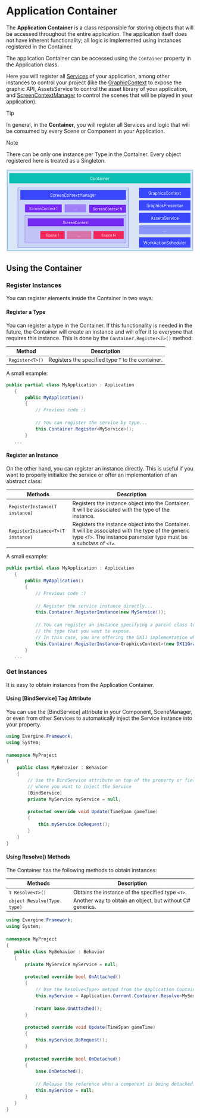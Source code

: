 # Application Container

The **Application Container** is a class responsible for storing objects that will be accessed throughout the entire application. The application itself does not have inherent functionality; all logic is implemented using instances registered in the Container.

The application Container can be accessed using the `Container` property in the Application class.

Here you will register all [Services](../services.md) of your application, among other instances to control your project (like the [GraphicContext](../../graphics/low_level_api/graphicscontext.md) to expose the graphic API, AssetsService to control the asset library of your application, and [ScreenContextManager](../scenes/using_scenes.md) to control the scenes that will be played in your application).

> [!TIP]
> In general, in the **Container**, you will register all Services and logic that will be consumed by every Scene or Component in your Application.

> [!NOTE]
> There can be only one instance per Type in the Container. Every object registered here is treated as a Singleton.

![Application Container](images/application_container.png)

## Using the Container

### Register Instances

You can register elements inside the Container in two ways:

#### Register a Type

You can register a type in the Container. If this functionality is needed in the future, the Container will create an instance and will offer it to everyone that requires this instance. This is done by the `Container.Register<T>()` method:

| Method | Description |
| --- | --- |
| `Register<T>()` | Registers the specified type `T` to the container. |

A small example:

 ```csharp
 public partial class MyApplication : Application
    {
        public MyApplication()
        {
            // Previous code :)

            // You can register the service by type...
            this.Container.Register<MyService>();
        }
    ...
 ```

#### Register an Instance

On the other hand, you can register an instance directly. This is useful if you want to properly initialize the service or offer an implementation of an abstract class:

| Methods | Description |
| --- | --- |
| `RegisterInstance(T instance)` | Registers the instance object into the Container. It will be associated with the type of the instance. |
| `RegisterInstance<T>(T instance)` | Registers the instance object into the Container. It will be associated with the type of the generic type `<T>`. The instance parameter type must be a subclass of `<T>`.  |

A small example:
 ```csharp
 public partial class MyApplication : Application
    {
        public MyApplication()
        {
            // Previous code :)

            // Register the service instance directly...
            this.Container.RegisterInstance(new MyService());

            // You can register an instance specifying a parent class to indicate
            // the type that you want to expose.
            // In this case, you are offering the DX11 implementation when someone requests the GraphicsContext...
            this.Container.RegisterInstance<GraphicsContext>(new DX11GraphicsContext());
        }
    ...
 ```

### Get Instances

It is easy to obtain instances from the Application Container.

#### Using [BindService] Tag Attribute

You can use the [BindService] attribute in your Component, SceneManager, or even from other Services to automatically inject the Service instance into your property.

```csharp
using Evergine.Framework;
using System;

namespace MyProject
{
    public class MyBehavior : Behavior
    {
        // Use the BindService attribute on top of the property or field 
        // where you want to inject the Service
        [BindService]
        private MyService myService = null;

        protected override void Update(TimeSpan gameTime)
        {
            this.myService.DoRequest();
        }
    }
}
```

#### Using Resolve() Methods

The Container has the following methods to obtain instances:

| Methods | Description |
| --- | --- |
| `T Resolve<T>()` | Obtains the instance of the specified type `<T>`. |
| `object Resolve(Type type)` | Another way to obtain an object, but without C# generics.  |


 ```csharp
using Evergine.Framework;
using System;

namespace MyProject
{
    public class MyBehavior : Behavior
    {
        private MyService myService = null;

        protected override bool OnAttached()
        {            
            // Use the Resolve<Type> method from the Application Container....
            this.myService = Application.Current.Container.Resolve<MyService>();

            return base.OnAttached();
        }

        protected override void Update(TimeSpan gameTime)
        {
            this.myService.DoRequest();
        }

        protected override bool OnDetached()
        {
            base.OnDetached();

            // Release the reference when a component is being detached...
            this.myService = null;
        }
    }
}
 ```